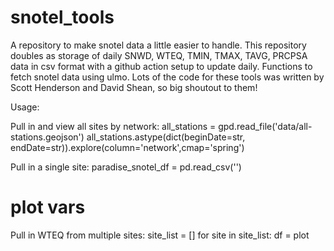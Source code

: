 # snotel_tools

A repository to make snotel data a little easier to handle. This repository doubles as storage of daily SNWD, WTEQ, TMIN, TMAX, TAVG, PRCPSA data in csv format with a github action setup to update daily. Functions to fetch snotel data using ulmo. Lots of the code for these tools was written by Scott Henderson and David Shean, so big shoutout to them! 


Usage: 

Pull in and view all sites by network:
all_stations = gpd.read_file('data/all-stations.geojson')
all_stations.astype(dict(beginDate=str, endDate=str)).explore(column='network',cmap='spring')

Pull in a single site:
paradise_snotel_df = pd.read_csv('')
# plot vars

Pull in WTEQ from multiple sites:
site_list = []
for site in site_list:
  df = 
plot
